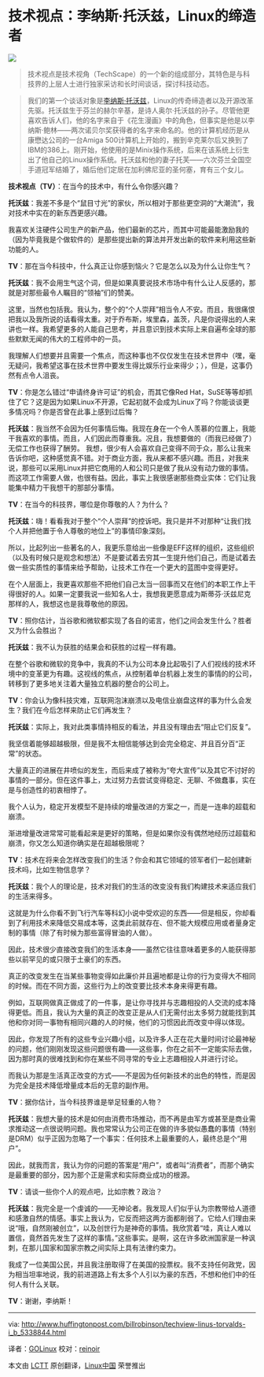技术视点：李纳斯·托沃兹，Linux的缔造者
================================================================================
![](http://images.huffingtonpost.com/2012-06-27-techscapelogocolumn1.jpg)

> 技术视点是技术视角（TechScape）的一个新的组成部分，其特色是与科技界的上层人士进行独家采访和长时间谈话，探讨科技动态。

> 我们的第一个谈话对象是[李纳斯·托沃兹][1]，Linux的传奇缔造者以及开源改革先驱。托沃兹生于芬兰的赫尔辛基，是诗人奥尔·托沃兹的孙子。尽管他更喜欢告诉人们，他的名字来自于《花生漫画》中的角色，但事实是他是以李纳斯·鲍林——两次诺贝尔奖获得者的名字来命名的。他的计算机经历是从康懋达公司的一台Amiga 500计算机上开始的，搬到辛克莱尔后又换到了IBM的386上。刚开始，他使用的是Minix操作系统，后来在该系统上衍生出了他自己的Linux操作系统。托沃兹和他的妻子托芙——六次芬兰全国空手道冠军结婚了，婚后他们定居在加利佛尼亚的圣何塞，育有三个女儿。

**技术视点（TV）**：在当今的技术中，有什么令你感兴趣？

**托沃兹**：我差不多是个“鼠目寸光”的家伙，所以相对于那些更空洞的“大潮流”，我对技术中实在的新东西更感兴趣。

我喜欢关注硬件公司生产的新产品，他们最新的芯片，而其中可能最能激励我的（因为毕竟我是个做软件的）是那些提出新的算法并开发出新的软件来利用这些新功能的人。

**TV**：那在当今科技中，什么真正让你感到恼火？它是怎么以及为什么让你生气？

**托沃兹**：我不会用生气这个词，但是如果真要说技术市场中有什么让人反感的，那就是对那些最令人瞩目的“领袖”们的赞美。

这里，当然也包括我。我认为，整个的“个人崇拜”相当令人不安。而且，我很痛恨把我以及我所说的话看得太重。对于乔布斯，埃里森，盖茨，凡是你说得出的人来讲也一样。我希望更多的人能自己思考，并且意识到技术实际上来自遍布全球的那些默默无闻的伟大的工程师中的一员。

我理解人们想要并且需要一个焦点，而这种事也不仅仅发生在技术世界中（嘿，毫无疑问，我希望这事在技术世界中要发生得比娱乐行业来得少；），但是，这事仍然有点令人沮丧。

**TV**：你是怎么错过“申请终身许可证”的机会，而其它像Red Hat，SuSE等等却抓住了它？这是因为如果Linux不开源，它起初就不会成为Linux了吗？你能谈谈更多情况吗？你是否曾在此事上感到过后悔？

**托沃兹**：我当然不会因为任何事情后悔。我现在身在一个令人羡慕的位置上，我能干我喜欢的事情。而且，人们因此而尊重我。况且，我想要做的（而我已经做了）无偿工作也获得了酬劳。
我想，很少有人会喜欢自己变得不同于众，那么让我来告诉你吧，这种感觉真不错。对于商业方面，我从来都不感兴趣。而且，对我来说，那些可以采用Linux并把它商用的人和公司只是做了我从没有动力做的事情。而这项工作需要人做，也很有益。因此，事实上我很感谢那些商业实体：它们让我能集中精力干我想干的那部分事情。

**TV**：在当今的科技界，哪位是你尊敬的人？为什么？

**托沃兹**：嗨！看看我对于整个“个人崇拜”的控诉吧。我只是并不对那种“让我们找个人并把他置于令人尊敬的地位上”的事情印象深刻。

所以，比起列出一些著名的人，我更乐意给出一些像是EFF这样的组织，这些组织（以及有时候只是观念和想法）不是要试着去穷其一生提升他们自己，而是试着去做一些实质性的事情来给予帮助，让技术工作在一个更大的蓝图中变得更好。

在个人层面上，我更喜欢那些不把他们自己太当一回事而又在他们的本职工作上干得很好的人。如果一定要我说一些知名人士，我想我更愿意成为斯蒂芬·沃兹尼克那样的人，我想这也是我尊敬他的原因。

**TV**：照你估计，当谷歌和微软都实现了各自的诺言，他们之间会发生什么？胜者又为什么会胜出？

**托沃兹**：我不认为获胜的结果会和获胜的过程一样有趣。

在整个谷歌和微软的竞争中，我真的不认为公司本身比起吸引了人们视线的技术环境中的变革更为有趣。这视线的焦点，从控制着单台机器上发生的事情的的公司，转移到了更多地关注着大量独立机器的整合的公司上。

**TV**：你会认为像科技灾难，互联网泡沫崩溃以及电信业崩盘这样的事为什么会发生？我们在今后怎样来防止它们再发生？

**托沃兹**：实际上，我对此类事情持相反的看法，并且没有理由去“阻止它们反复”。

我坚信着能够超越极限，但是我不太相信能够达到会完全稳定、并且百分百“正常”的状态。

大量真正的进展在井喷似的发生，而后来成了被称为“夸大宣传”以及其它不讨好的事情的一部分。但在这件事上，太过努力去尝试变得稳定、无聊、不做蠢事，实在是与创造性的初衷相悖了。

我个人认为，稳定开发模型不是持续的增量改进的方案之一，而是一连串的超载和崩溃。

渐进增量改进常常可能看起来是更好的策略，但是如果你没有偶然地经历过超载和崩溃，你又怎么知道你确实是在超越极限呢？

**TV**：技术在将来会怎样改变我们的生活？你会和其它领域的领军者们一起创建新技术吗，比如生物信息学？

**托沃兹**：我个人的理论是，技术对我们的生活的改变没有我们构建技术来适应我们的生活来得多。

这就是为什么你看不到飞行汽车等科幻小说中受欢迎的东西——但是相反，你却看到了利用技术来降低交易成本等，这类此前就存在、但不能大规模应用或者量身定制的事情（除了有时候为那些富得冒油的人做）。

因此，技术很少直接改变我们的生活本身——虽然它往往意味着更多的人能获得那些以前罕见的或只限于土豪们的东西。

真正的改变发生在当某些事物变得如此廉价并且遍地都是让你的行为变得大不相同的时候。而在不同方面，这些行为上的改变要比技术本身来得更有趣。

例如，互联网做真正做成了的一件事，是让你寻找并与志趣相投的人交流的成本降得更低。而且，我认为大量的真正的改变正是从人们无需付出太多努力就能找到其他和你对同一事物有相同兴趣的人的时候，他们的习惯因此而改变中得以体现。

因此，你发现了所有的这些专业兴趣小组，以及许多人正在花大量时间讨论最神秘的问题，他们刚刚发现这些问题很有趣——这些事，你在之前不一定能实际去做，因为那时真的很难找到和你在某些不同寻常的专业上志趣相投人并进行讨论。

而我认为那是生活真正改变的方式——不是因为任何新技术的出色的特性，而是因为完全是技术降低增量成本后的无意的副作用。

**TV**：据你估计，当今科技界谁是举足轻重的人物？

**托沃兹**：我想大量的技术是如何由消费市场推动，而不再是由军方或甚至是商业需求推动这一点很说明问题。我也常常认为公司正在做的许多貌似愚蠢的事情（特别是DRM）似乎正因为忽略了一个事实：任何技术上最重要的人，最终总是个“用户”。

因此，就我而言，我认为你的问题的答案是“用户”，或者叫“消费者”，而那个确实是最重要的部分，因为那个正是需求和实际商业成功的根源。

**TV**：请谈一些你个人的观点吧，比如宗教？政治？

**托沃兹**：我完全是一个虔诚的——无神论者。我发现人们似乎认为宗教带给人道德和感激自然的情感。事实上我认为，它反而把这两方面都削弱了。它给人们理由来说“哦，自然刚被创立”，以及创世行为是神奇的事情。我欣赏着“哇，真让人难以置信，竟然首先发生了这样的事情。”这些事实。是啊，这在许多欧洲国家是一种讽刺，在那儿国家和国家宗教之间实际上具有法律约束力。

我成了一位美国公民，并且我注册取得了在美国的投票权。我不支持任何政党，因为相当坦率地说，我的前进道路上有太多个人引以为豪的东西，不想和他们中的任何人有什么关联。

**TV**：谢谢，李纳斯！

--------------------------------------------------------------------------------

via: http://www.huffingtonpost.com/billrobinson/techview-linus-torvalds-i_b_5338844.html

译者：[GOLinux](https://github.com/GOLinux) 校对：[reinoir](https://github.com/reinoir)

本文由 [LCTT](https://github.com/LCTT/TranslateProject) 原创翻译，[Linux中国](http://linux.cn/) 荣誉推出

[1]:http://en.wikipedia.org/wiki/Linus_Torvalds